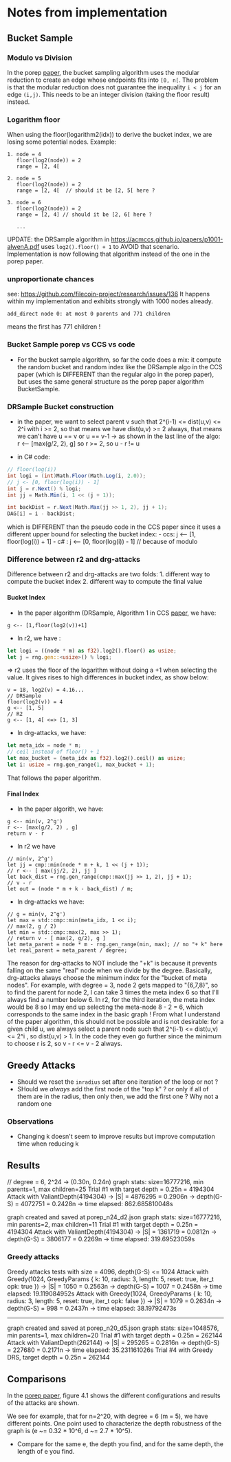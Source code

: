 # Notes from implementation

## Bucket Sample

### Modulo vs Division

In the porep [paper](https://web.stanford.edu/~bfisch/porep_short.pdf), the
bucket sampling algorithm uses the modular reduction to create an edge whose
endpoints fits into `[0, n[`. The problem is that the modular reduction does not
guarantee the inequality `i < j` for an edge `(i,j)`.
This needs to be an integer division (taking the floor result) instead.

### Logarithm floor

When using the floor(logarithm2(idx)) to derive the bucket index, we are losing
some potential nodes. Example:
```
1. node = 4
   floor(log2(node)) = 2
   range = [2, 4[

2. node = 5
   floor(log2(node)) = 2
   range = [2, 4[  // should it be [2, 5[ here ?

3. node = 6 
   floor(log2(node)) = 2
   range = [2, 4] // should it be [2, 6[ here ?

   ... 
```

UPDATE: the DRSample algorithm in https://acmccs.github.io/papers/p1001-alwenA.pdf 
uses `log2().floor() + 1` to AVOID that scenario. Implementation is now following 
that algorithm instead of the one in the porep paper.

### unproportionate chances

see: https://github.com/filecoin-project/research/issues/136
It happens within my implementation and exhibits strongly with 1000 nodes
already.
```
add_direct node 0: at most 0 parents and 771 children
```
means the first has 771 children !

### Bucket Sample porep vs CCS vs code

+ For the bucket sample algorithm, so far the code does a mix: it compute the random bucket and random index like the DRSample algo in the CCS paper (which is DIFFERENT than the regular algo in the porep paper), but uses the same general structure as the porep paper algorithm BucketSample.

### DRSample Bucket construction

+ in the paper, we want to select parent v such that 2^(i-1) <= dist(u,v) <= 2^i
with i >= 2, so that means we have dist(u,v) >= 2 always, that means we can't
have u == v or u == v-1  -> as shown in the last line of the algo:
r <-- [max(g/2, 2), g] so r >= 2, so u - r != u

+ in C# code:
```c#
// floor(log(i))
int logi = (int)Math.Floor(Math.Log(i, 2.0));
// j <- [0, floor(log(i)) - 1]
int j = r.Next() % logi;
int jj = Math.Min(i, 1 << (j + 1));

int backDist = r.Next(Math.Max(jj >> 1, 2), jj + 1);
DAG[i] = i - backDist;
```
which is DIFFERENT than the pseudo code in the CCS paper since it uses a
different upper bound for selecting the bucket index:
    - ccs: j <-- [1, floor(log(i)) + 1]
    - c# : j <-- [0, floor(log(i)) - 1] // because of modulo

### Difference between r2 and drg-attacks

Difference between r2 and drg-attacks are two folds:
    1. different way to compute the bucket index
    2. different way to compute the final value


#### Bucket Index

+ In the paper algorithm (DRSample, Algorithm 1 in CCS [paper](https://acmccs.github.io/papers/p1001-alwenA.pdf), we have:
```
g <-- [1,floor(log2(v))+1]
```

+ In r2, we have :
```rust
let logi = ((node * m) as f32).log2().floor() as usize;
let j = rng.gen::<usize>() % logi;
```
=> r2 uses the floor of the logarithm without doing a +1 when selecting the
value. It gives rises to high differences in bucket index, as show below:
```
v = 18, log2(v) = 4.16... 
// DRSample
floor(log2(v)) = 4
g <-- [1, 5]
// R2
g <-- [1, 4[ <=> [1, 3]
```

+ In drg-attacks, we have:
```rust
let meta_idx = node * m;
// ceil instead of floor() + 1
let max_bucket = (meta_idx as f32).log2().ceil() as usize;
let i: usize = rng.gen_range(1, max_bucket + 1);
```
That follows the paper algorithm.

#### Final Index 

+ In the paper algorith, we have:
```
g <-- min(v, 2^g')
r <-- [max(g/2, 2) , g]
return v - r
```

+ In r2 we have
```
// min(v, 2^g')
let jj = cmp::min(node * m + k, 1 << (j + 1));
// r <-- [ max(jj/2, 2), jj ]
let back_dist = rng.gen_range(cmp::max(jj >> 1, 2), jj + 1);
// v - r
let out = (node * m + k - back_dist) / m;
```

+ In drg-attacks we have:
```
// g = min(v, 2^g')
let max = std::cmp::min(meta_idx, 1 << i);
// max(2, g / 2)
let min = std::cmp::max(2, max >> 1);
// return v - [ max(2, g/2), g ]
let meta_parent = node * m - rng.gen_range(min, max); // no "+ k" here
let real_parent = meta_parent / degree; 
```

The reason for drg-attacks to NOT include the "+k" is because it prevents
falling on the same "real" node when we divide by the degree. Basically,
drg-attacks always choose the minimum index for the "bucket of meta nodes".  For
example, with degree = 3, node 2 gets mapped to "{6,7,8}", so to find the parent
for node 2, I can take 3 times the meta index 6 so that I'll always find a number
below 6. In r2, for the third iteration, the meta index would be 8 so I may end
up selecting the meta-node 8 - 2 = 6, which corresponds to the same index in the
basic graph ! From what I understand of the paper algorithm, this should not be
possible and is not desirable: for a given child u, we always select a parent
node such that 2^(i-1) <= dist(u,v) <= 2^i , so dist(u,v) > 1. In the code they
even go further since the minimum to choose r is 2, so v - r <= v - 2 always.

## Greedy Attacks

+ Should we reset the `inradius` set after one iteration of the loop or not ?
+ SHould we *always* add the first node of the "top k" ? or only if all of them
    are in the radius, then only then, we add the first one ? Why not a random one

### Observations

+ Changing k doesn't seem to improve results but improve computation time when
  reducing k

## Results

// degree = 6, 2^24 -> (0.30n, 0.24n)
graph stats: size=16777216, min parents=1, max children=25
Trial #1 with target depth = 0.25n = 4194304
Attack with ValiantDepth(4194304)
        -> |S| = 4876295 = 0.2906n
        -> depth(G-S) = 4072751 = 0.2428n
        -> time elapsed: 862.685810048s


graph created and saved at porep_n24_d2.json
graph stats: size=16777216, min parents=2, max children=11
Trial #1 with target depth = 0.25n = 4194304
Attack with ValiantDepth(4194304)
        -> |S| = 1361719 = 0.0812n
        -> depth(G-S) = 3806177 = 0.2269n
        -> time elapsed: 319.69523059s


### Greedy attacks

Greedy attacks tests with size = 4096, depth(G-S) <= 1024
Attack with Greedy(1024, GreedyParams { k: 10, radius: 3, length: 5, reset: true, iter_t
opk: true })
-> |S| = 1050 = 0.2563n
        -> depth(G-S) = 1007 = 0.2458n
        -> time elapsed: 19.119084952s
Attack with Greedy(1024, GreedyParams { k: 10, radius: 3, length: 5, reset: true, iter_t
opk: false })
        -> |S| = 1079 = 0.2634n
        -> depth(G-S) = 998 = 0.2437n
        -> time elapsed: 38.19792473s


---
graph created and saved at porep_n20_d5.json
graph stats: size=1048576, min parents=1, max children=20
Trial #1 with target depth = 0.25n = 262144
Attack with ValiantDepth(262144)
	-> |S| = 295265 = 0.2816n
	-> depth(G-S) = 227680 = 0.2171n
	-> time elapsed: 35.231161026s
Trial #4 with Greedy DRS, target depth = 0.25n = 262144


## Comparisons

In the [porep paper](https://web.stanford.edu/~bfisch/porep_short.pdf), figure
4.1 shows the different configurations and results of the attacks are shown.

We see for example, that for n=2^20, with degree = 6 (m = 5), we have different
points.  One point used to characterize the depth robustness of the graph is 
(e ~= 0.32 * 10^6, d ~= 2.7 * 10^5).

+ Compare for the same e, the depth you find, and for the same depth, the length
  of e you find.
